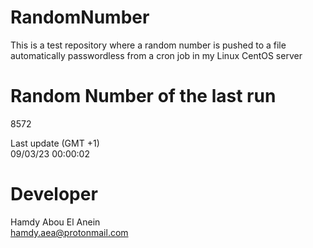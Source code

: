 # RandomNumber    
This is a test repository where a random number is pushed to a file automatically passwordless from a cron job in my Linux CentOS server    
# Random Number of the last run   
8572
      
Last update (GMT +1)    
09/03/23 00:00:02
# Developer    
Hamdy Abou El Anein   
hamdy.aea@protonmail.com
